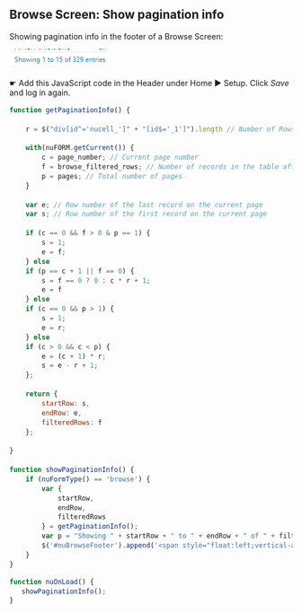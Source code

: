 ## Browse Screen: Show pagination info

Showing pagination info in the footer of a Browse Screen:

<p align="left">
  <img src="screenshots/pagination_info.png" width="175">
</p>


☛ Add this JavaScript code in the Header under Home ► Setup. Click *Save* and log in again.

```javascript
function getPaginationInfo() {

    r = $("div[id^='nucell_']" + "[id$='_1']").length // Number of Rows per page

    with(nuFORM.getCurrent()) {
        c = page_number; // Current page number
        f = browse_filtered_rows; // Number of records in the table after filtering
        p = pages; // Total number of pages
    }

    var e; // Row number of the last record on the current page
    var s; // Row number of the first record on the current page

	if (c == 0 && f > 0 & p == 1) {
		s = 1;
		e = f;
	} else
    if (p == c + 1 || f == 0) {
        s = f == 0 ? 0 : c * r + 1;
        e = f
    } else
    if (c == 0 && p > 1) {
        s = 1;
        e = r;
    } else
    if (c > 0 && c < p) {
        e = (c + 1) * r;		
        s = e - r + 1;
    };

    return {
        startRow: s,
        endRow: e,
        filteredRows: f
    };

}

function showPaginationInfo() {
    if (nuFormType() == 'browse') {
        var {
            startRow,
            endRow,
            filteredRows
        } = getPaginationInfo();
        var p = "Showing " + startRow + " to " + endRow + " of " + filteredRows + " entries";
        $('#nuBrowseFooter').append('<span style="float:left;vertical-align: middle;line-height: 25px;padding-left:5px">' + p + '</span>');
    }
}
```

```javascript
function nuOnLoad() {
   showPaginationInfo();
}
```
